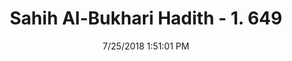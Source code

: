 ---
title        : "Sahih Al-Bukhari Hadith - 1. 649"
date         : 7/25/2018 1:51:01 PM
draft        : false
type         : "hadith"
layout       : "hadith"
BookCode     : "SHB"
VolumeNumber : "1"
HadithNumber : "649"
categories  :  ["Adhan-Religious learned men having precedence in leading the prayer"]
tags  :  ["Anas"]
---